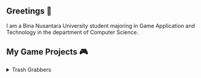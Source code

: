## Greetings 👋
I am a Bina Nusantara University student majoring in Game Application and Technology in the department of Computer Science.

## My Game Projects 🎮
<details>
  <summary> Trash Grabbers </summary>
  <p>
    Wasd. Wasd but wasdqert. Download [here](https://drive.google.com/file/d/1bzI4sNVcyxF5MP4SlaDXbE8GufNtKRNU/view?usp=sharing).
  </p>
  <b></b>
</details>

<!--
**bibyru/bibyru** is a ✨ _special_ ✨ repository because its `README.md` (this file) appears on your GitHub profile.

Here are some ideas to get you started:

- 🔭 I’m currently working on ...
- 🌱 I’m currently learning ...
- 👯 I’m looking to collaborate on ...
- 🤔 I’m looking for help with ...
- 💬 Ask me about ...
- 📫 How to reach me: ...
- 😄 Pronouns: ...
- ⚡ Fun fact: ...
-->
